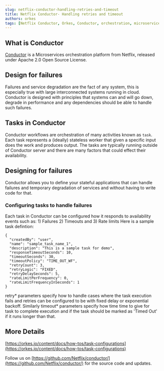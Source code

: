 ```yaml
---
slug: netflix-conductor-handling-retries-and-timeout 
title: Netflix Conductor- Handling retries and timeout
authors: orkes 
tags: [Netflix Conductor, Orkes, Conductor, orchestration, microservices, 2022]
---
```


## What is Conductor
[Conductor](https://github.com/Netflix/conductor) is a Microservices orchestration platform from Netflix, released under Apache 2.0 Open Source License.

## Design for failures
Failures and service degradation are the fact of any system, this is especially true with large interconnected systems running in cloud.  Conductor is designed with principles that systems can and will go down, degrade in performance and any dependencies should be able to handle such failures.

## Tasks in Conductor
Conductor workflows are orchestration of many activities known as `task`.  Each task represents a (ideally) stateless worker that given a specific input does the work and produces output.  The tasks are typically running outside of Conductor server and there are many factors that could effect their availability.

## Designing for failures
Conductor allows you to define your stateful applications that can handle failures and temporary degradation of services and without having to write code for that. 

### Configuring tasks to handle failures
Each task in Conductor can be configured how it responds to availability events such as: 1) Failures 2) Timeouts and 3) Rate limits
Here is a sample task defintion:
```
{
  "createdBy": "user",
  "name": "sample_task_name_1",
  "description": "This is a sample task for demo",
  "responseTimeoutSeconds": 10,
  "timeoutSeconds": 30,
  "timeoutPolicy": "TIME_OUT_WF",
  "retryCount": 3,
  "retryLogic": "FIXED",
  "retryDelaySeconds": 5,
  "rateLimitPerFrequency": 0,
  "rateLimitFrequencyInSeconds": 1
}
```


retry* parameters specify how to handle cases where the task execution fails and retries can be configured to be with fixed delay or exponential backoff.  Similarly timeout* parameters specify how time time to give for task to complete execution and if the task should be marked as 'Timed Out' if it runs longer than that.

## More Details
[https://orkes.io/content/docs/how-tos/task-configurations](https://orkes.io/content/docs/how-tos/task-configurations)

Follow us on [https://github.com/Netflix/conductor/](https://github.com/Netflix/conductor/)
for the source code and updates.
